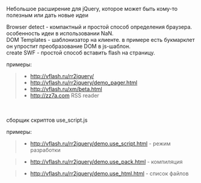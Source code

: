 Небольшое расширение для jQuery, которое может быть кому-то полезным или дать новые идеи

Browser detect - компактный и простой способ определения браузера. особенность идеи в использовании NaN.<br />
DOM Templates - шаблонизатор на клиенте. в примере есть букмарклет он упростит преобразование DOM в js-шаблон.<br />
create SWF - простой способ вставить  flash на  страницу.<br />


примеры:
> - http://vflash.ru/rr2jquery/<br />
> - http://vflash.ru/rr2jquery/demo_pager.html<br />
> - http://vflash.ru/xm/beta.html<br />
> - http://zz7a.com  RSS reader

<br /><br />
сборщик скриптов use\_script.js

примеры:

> - http://vflash.ru/rr2jquery/demo.use_script.html - режим разработки

> - http://vflash.ru/rr2jquery/demo.use_pack.html  - компиляция

> - http://vflash.ru/rr2jquery/demo.use_html.html - список файлов
